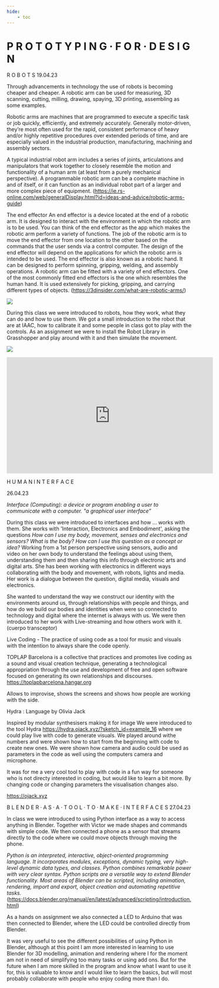 ```yaml
---
hide:
    - toc
---
```


# P R O T O T Y P I N G · F O R · D E S I G N 

R O B O T S 
19.04.23

Through advancements in technology the use of robots is becoming cheaper and cheaper. A robotic arm can be used for measuring, 3D scanning, cutting, milling, drawing, spaying, 3D printing, assembling as some examples. 

Robotic arms are machines that are programmed to execute a specific task or job quickly, efficiently, and extremely accurately. Generally motor-driven, they’re most often used for the rapid, consistent performance of heavy and/or highly repetitive procedures over extended periods of time, and are especially valued in the industrial production, manufacturing, machining and assembly sectors.

A typical industrial robot arm includes a series of joints, articulations and manipulators that work together to closely resemble the motion and functionality of a human arm (at least from a purely mechanical perspective). A programmable robotic arm can be a complete machine in and of itself, or it can function as an individual robot part of a larger and more complex piece of equipment. (https://ie.rs-online.com/web/generalDisplay.html?id=ideas-and-advice/robotic-arms-guide)

The end effector
An end effector is a device located at the end of a robotic arm. It is designed to interact with the environment in which the robotic arm is to be used. You can think of the end effector as the app which makes the robotic arm perform a variety of functions. The job of the robotic arm is to move the end effector from one location to the other based on the commands that the user sends via a control computer.
The design of the end effector will depend on the applications for which the robotic arm is intended to be used. The end effector is also known as a robotic hand. It can be designed to perform spinning, gripping, welding, and assembly operations.
A robotic arm can be fitted with a variety of end effectors. One of the most commonly fitted end effectors is the one which resembles the human hand. It is used extensively for picking, gripping, and carrying different types of objects. (https://3dinsider.com/what-are-robotic-arms/)

![](https://i.imgur.com/2Elcxtr.jpg)

During this class we were introduced to robots, how they work, what they can do and how to use them. We got a small introduction to the robot that are at IAAC, how to calibrate it and some people in class got to play with the controls. As an assignment we were to install the Robot Library in Grasshopper and play around with it and then simulate the movement. 

![](https://i.imgur.com/eN9blBu.jpg)

<iframe width="560" height="315" src="https://www.youtube.com/embed/ycJ9lMgZVuA" title="YouTube video player" frameborder="0" allow="accelerometer; autoplay; clipboard-write; encrypted-media; gyroscope; picture-in-picture; web-share" allowfullscreen></iframe>

H U M A N   I N T E R F A C E

26.04.23

*Interface (Computing): a device or program enabling a user to communicate with a computer. "a graphical user interface”*

During this class we were introduced to interfaces and how ... works with them. She works with 'Interaction, Electronics and Embodiment', asking the questions *How can I use my body, movement, senses and electronics and sensors? What is the body? How can I use this question as a concept or idea?* Working from a 1st person perspective using sensors, audio and video on her own body to understand the feelings about using them, understanding them and then sharing this info through electronic arts and digital arts. She has been working with electronics in different ways collaborating with the body and movement, with robots, lights and media. Her work is a dialogue between the question, digital media, visuals and electronics. 


She wanted to understand the way we construct our identity with the environments around us, through relationships with people and things, and how do we build our bodies and identities when were so connected to technology and digital where the internet is always with us. We were then introduced to her work with Live-streaming and how others work with it. (cuerpo transceptor)

Live Coding - The practice of using code as a tool for music and visuals with the intention to always share the code openly.


TOPLAP Barcelona is a collective that practices and promotes live coding as a sound and visual creation technique, generating a technological appropriation through the use and development of free and open software focused on generating its own relationships and discourses. https://toplapbarcelona.hangar.org

Allows to improvise, shows the screens and shows how people are working with the side.

Hydra : Language by Olivia Jack

Inspired by modular synthesisers making it for image
We were introduced to the tool Hydra https://hydra.ojack.xyz/?sketch_id=example_16 where we could play live with code to generate visuals. We played around withe numbers and were shown how to start from the beginning with code to create new ones. We were shown how camera and audio could be used as parameters in the code as well using the computers camera and microphone. 

It was for me a very cool tool to play with code in a fun way for someone who is not directy interested in coding, but would like to learn a bit more. By changing code or changing parameters the visualisation changes also. 



https://ojack.xyz

B L E N D E R  · A S · A · T O O L · T O · M A K E · I N T E R F A C E S
27.04.23

In class we were introduced to using Python interface as a way to access anything in Blender. Together with Victor we made shapes and commands with simple code. We then connected a phone as a sensor that streams directly to the code where we could move objects through moving the phone. 

*Python is an interpreted, interactive, object-oriented programming language. It incorporates modules, exceptions, dynamic typing, very high-level dynamic data types, and classes. Python combines remarkable power with very clear syntax. Python scripts are a versatile way to extend Blender functionality. Most areas of Blender can be scripted, including animation, rendering, import and export, object creation and automating repetitive tasks.* (https://docs.blender.org/manual/en/latest/advanced/scripting/introduction.html)


As a hands on assignment we also connected a LED to Arduino that was then connected to Blender, where the LED could be controlled directly from Blender. 


It was very useful to see the different possibilities of using Python in Blender, although at this point I am more interested in learning to use Blender for 3D modelling, animation and rendering where I for the moment am not in need of simplifying too many tasks or using add ons. But for the future when I am more skilled in the program and know what I want to use it for, this is valuable to know and I would like to learn the basics, but will most probably collaborate with people who enjoy coding more than I do.




